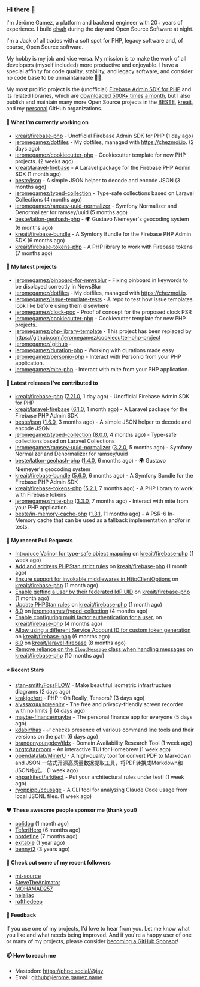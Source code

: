### Hi there 👋

I'm Jérôme Gamez, a platform and backend engineer with 20+ years of experience.
I build [elvah](https://www.elvah.de) during the day and Open Source Software
at night.

I'm a Jack of all trades with a soft spot for PHP, legacy software and,
of course, Open Source software.

My hobby is my job and vice versa. My mission is to make the work of all
developers (myself included) more productive and enjoyable.
I have a special affinity for code quality, stability, and legacy software,
and consider no code base to be unmaintainable 💪🏻.

My most prolific project is the (unofficial)
[Firebase Admin SDK for PHP](https://github.com/kreait/firebase-php) and its
related libraries, which are
[downloaded 500K+ times a month](https://packagist.org/packages/kreait/firebase-php/stats), but I also publish and maintain many more Open Source
projects in the [BESTE](https://github.com/beste),
[kreait](https://github.com/kreait), and my
[personal](https://github.com/jeromegamez) GitHub organizations.

#### 👷 What I'm currently working on

- [kreait/firebase-php](https://github.com/kreait/firebase-php) - Unofficial Firebase Admin SDK for PHP (1 day ago)
- [jeromegamez/dotfiles](https://github.com/jeromegamez/dotfiles) - My dotfiles, managed with https://chezmoi.io. (2 days ago)
- [jeromegamez/cookiecutter-php](https://github.com/jeromegamez/cookiecutter-php) - Cookiecutter template for new PHP projects. (2 weeks ago)
- [kreait/laravel-firebase](https://github.com/kreait/laravel-firebase) - A Laravel package for the Firebase PHP Admin SDK (1 month ago)
- [beste/json](https://github.com/beste/json) - A simple JSON helper to decode and encode JSON (3 months ago)
- [jeromegamez/typed-collection](https://github.com/jeromegamez/typed-collection) - Type-safe collections based on Laravel Collections (4 months ago)
- [jeromegamez/ramsey-uuid-normalizer](https://github.com/jeromegamez/ramsey-uuid-normalizer) - Symfony Normalizer and Denormalizer for ramsey/uuid (5 months ago)
- [beste/latlon-geohash-php](https://github.com/beste/latlon-geohash-php) - 🌍 Gustavo Niemeyer&#39;s geocoding system (6 months ago)
- [kreait/firebase-bundle](https://github.com/kreait/firebase-bundle) - A Symfony Bundle for the Firebase PHP Admin SDK (6 months ago)
- [kreait/firebase-tokens-php](https://github.com/kreait/firebase-tokens-php) - A PHP library to work with Firebase tokens (7 months ago)

#### 🌱 My latest projects

- [jeromegamez/pinboard-for-newsblur](https://github.com/jeromegamez/pinboard-for-newsblur) - Fixing pinboard.in keywords to be displayed correctly in NewsBlur
- [jeromegamez/dotfiles](https://github.com/jeromegamez/dotfiles) - My dotfiles, managed with https://chezmoi.io.
- [jeromegamez/issue-template-tests](https://github.com/jeromegamez/issue-template-tests) - A repo to test how issue templates look like before using them elsewhere
- [jeromegamez/clock-poc](https://github.com/jeromegamez/clock-poc) - Proof of concept for the proposed clock PSR
- [jeromegamez/cookiecutter-php](https://github.com/jeromegamez/cookiecutter-php) - Cookiecutter template for new PHP projects.
- [jeromegamez/php-library-template](https://github.com/jeromegamez/php-library-template) - This project has been replaced by https://github.com/jeromegamez/cookiecutter-php-project
- [jeromegamez/.github](https://github.com/jeromegamez/.github) - 
- [jeromegamez/duration-php](https://github.com/jeromegamez/duration-php) - Working with durations made easy
- [jeromegamez/personio-php](https://github.com/jeromegamez/personio-php) - Interact with Personio from your PHP application.
- [jeromegamez/mite-php](https://github.com/jeromegamez/mite-php) - Interact with mite from your PHP application.

#### 🔭 Latest releases I've contributed to

- [kreait/firebase-php](https://github.com/kreait/firebase-php) ([7.21.0](https://github.com/kreait/firebase-php/releases/tag/7.21.0), 1 day ago) - Unofficial Firebase Admin SDK for PHP
- [kreait/laravel-firebase](https://github.com/kreait/laravel-firebase) ([6.1.0](https://github.com/kreait/laravel-firebase/releases/tag/6.1.0), 1 month ago) - A Laravel package for the Firebase PHP Admin SDK
- [beste/json](https://github.com/beste/json) ([1.6.0](https://github.com/beste/json/releases/tag/1.6.0), 3 months ago) - A simple JSON helper to decode and encode JSON
- [jeromegamez/typed-collection](https://github.com/jeromegamez/typed-collection) ([8.0.0](https://github.com/jeromegamez/typed-collection/releases/tag/8.0.0), 4 months ago) - Type-safe collections based on Laravel Collections
- [jeromegamez/ramsey-uuid-normalizer](https://github.com/jeromegamez/ramsey-uuid-normalizer) ([3.2.0](https://github.com/jeromegamez/ramsey-uuid-normalizer/releases/tag/3.2.0), 5 months ago) - Symfony Normalizer and Denormalizer for ramsey/uuid
- [beste/latlon-geohash-php](https://github.com/beste/latlon-geohash-php) ([1.4.0](https://github.com/beste/latlon-geohash-php/releases/tag/1.4.0), 6 months ago) - 🌍 Gustavo Niemeyer&#39;s geocoding system
- [kreait/firebase-bundle](https://github.com/kreait/firebase-bundle) ([5.6.0](https://github.com/kreait/firebase-bundle/releases/tag/5.6.0), 6 months ago) - A Symfony Bundle for the Firebase PHP Admin SDK
- [kreait/firebase-tokens-php](https://github.com/kreait/firebase-tokens-php) ([5.2.1](https://github.com/kreait/firebase-tokens-php/releases/tag/5.2.1), 7 months ago) - A PHP library to work with Firebase tokens
- [jeromegamez/mite-php](https://github.com/jeromegamez/mite-php) ([3.3.0](https://github.com/jeromegamez/mite-php/releases/tag/3.3.0), 7 months ago) - Interact with mite from your PHP application.
- [beste/in-memory-cache-php](https://github.com/beste/in-memory-cache-php) ([1.3.1](https://github.com/beste/in-memory-cache-php/releases/tag/1.3.1), 11 months ago) - A PSR-6 In-Memory cache that can be used as a fallback implementation and/or in tests.

#### 🔨 My recent Pull Requests

- [Introduce Valinor for type-safe object mapping](https://github.com/kreait/firebase-php/pull/1009) on [kreait/firebase-php](https://github.com/kreait/firebase-php) (1 week ago)
- [Add and address PHPStan strict rules](https://github.com/kreait/firebase-php/pull/1006) on [kreait/firebase-php](https://github.com/kreait/firebase-php) (1 month ago)
- [Ensure support for invokable middlewares in HttpClientOptions](https://github.com/kreait/firebase-php/pull/1004) on [kreait/firebase-php](https://github.com/kreait/firebase-php) (1 month ago)
- [Enable getting a user by their federated IdP UID](https://github.com/kreait/firebase-php/pull/1003) on [kreait/firebase-php](https://github.com/kreait/firebase-php) (1 month ago)
- [Update PHPStan rules](https://github.com/kreait/firebase-php/pull/1002) on [kreait/firebase-php](https://github.com/kreait/firebase-php) (1 month ago)
- [8.0](https://github.com/jeromegamez/typed-collection/pull/28) on [jeromegamez/typed-collection](https://github.com/jeromegamez/typed-collection) (4 months ago)
- [Enable configuring multi factor authentication for a user.](https://github.com/kreait/firebase-php/pull/993) on [kreait/firebase-php](https://github.com/kreait/firebase-php) (4 months ago)
- [Allow using a different Service Account ID for custom token generation](https://github.com/kreait/firebase-php/pull/973) on [kreait/firebase-php](https://github.com/kreait/firebase-php) (6 months ago)
- [6.0](https://github.com/kreait/laravel-firebase/pull/237) on [kreait/laravel-firebase](https://github.com/kreait/laravel-firebase) (8 months ago)
- [Remove reliance on the `CloudMessage` class when handling messages](https://github.com/kreait/firebase-php/pull/934) on [kreait/firebase-php](https://github.com/kreait/firebase-php) (10 months ago)

#### ⭐ Recent Stars

- [stan-smith/FossFLOW](https://github.com/stan-smith/FossFLOW) - Make beautiful isometric infrastructure diagrams (2 days ago)
- [krakjoe/ort](https://github.com/krakjoe/ort) - PHP - Oh Really, Tensors? (3 days ago)
- [alyssaxuu/screenity](https://github.com/alyssaxuu/screenity) - The free and privacy-friendly screen recorder with no limits 🎥 (4 days ago)
- [maybe-finance/maybe](https://github.com/maybe-finance/maybe) - The personal finance app for everyone (5 days ago)
- [kdabir/has](https://github.com/kdabir/has) - ✅ checks presence of various command line tools and their versions on the path  (6 days ago)
- [brandonyoungdev/tldx](https://github.com/brandonyoungdev/tldx) - Domain Availability Research Tool (1 week ago)
- [hzqtc/taproom](https://github.com/hzqtc/taproom) - An interactive TUI for Homebrew (1 week ago)
- [opendatalab/MinerU](https://github.com/opendatalab/MinerU) - A high-quality tool for convert PDF to Markdown and JSON.一站式开源高质量数据提取工具，将PDF转换成Markdown和JSON格式。 (1 week ago)
- [phparkitect/arkitect](https://github.com/phparkitect/arkitect) - Put your architectural rules under test! (1 week ago)
- [ryoppippi/ccusage](https://github.com/ryoppippi/ccusage) - A CLI tool for analyzing Claude Code usage from local JSONL files. (1 week ago)

#### ❤️ These awesome people sponsor me (thank you!)

- [polidog](https://github.com/polidog) (1 month ago)
- [TeferiHero](https://github.com/TeferiHero) (6 months ago)
- [notdefine](https://github.com/notdefine) (7 months ago)
- [exitable](https://github.com/exitable) (1 year ago)
- [bennyt2](https://github.com/bennyt2) (3 years ago)

#### 👯 Check out some of my recent followers

- [mt-source](https://github.com/mt-source)
- [SteveTheAnimator](https://github.com/SteveTheAnimator)
- [MOHAMAD257](https://github.com/MOHAMAD257)
- [helallao](https://github.com/helallao)
- [rofthedeep](https://github.com/rofthedeep)

#### 💬 Feedback

If you use one of my projects, I'd love to hear from you. Let me know what you
like and what needs being improved. And if you're a happy user of one or
many of my projects, please consider
[becoming a GitHub Sponsor](https://github.com/sponsors/jeromegamez)!

#### 📫 How to reach me

- Mastodon: https://phpc.social/@jay
- Email: github@jerome.gamez.name
